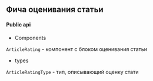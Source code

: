 ## Фича оценивания статьи

#### Public api

- Components

`ArticleRating` - компонент с блоком оценивания статьи

- types

`ArticleRatingType` - тип, описывающий оценку стати
